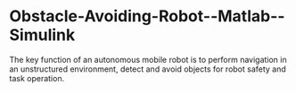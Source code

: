 # Obstacle-Avoiding-Robot--Matlab--Simulink
The key function of an autonomous mobile robot is to perform navigation in an unstructured environment, detect and avoid objects for robot safety and task operation.
